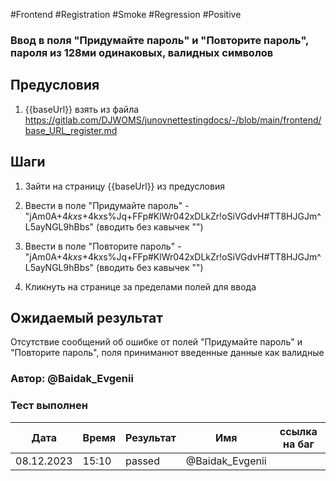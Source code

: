 #Frontend #Registration #Smoke #Regression #Positive

### Ввод в поля "Придумайте пароль" и "Повторите пароль", пароля из 128ми одинаковых, валидных символов

## Предусловия

1. {{baseUrl}} взять из файла https://gitlab.com/DJWOMS/junovnettestingdocs/-/blob/main/frontend/base_URL_register.md

## Шаги

1. Зайти на страницу {{baseUrl}} из предусловия

2. Ввести в поле "Придумайте пароль" - "jAm0A$+4kxs%Jq+FFp#KlWr042xDLkZr!oSiVGdvH#TT8HJGJm^L5ayNGL9hBb!l2jAm0A$+4kxs%Jq+FFp#KlWr042xDLkZr!oSiVGdvH#TT8HJGJm^L5ayNGL9hBbs" (вводить без кавычек "")

3. Ввести в поле "Повторите пароль" - "jAm0A$+4kxs%Jq+FFp#KlWr042xDLkZr!oSiVGdvH#TT8HJGJm^L5ayNGL9hBb!l2jAm0A$+4kxs%Jq+FFp#KlWr042xDLkZr!oSiVGdvH#TT8HJGJm^L5ayNGL9hBbs" (вводить без кавычек "")

4. Кликнуть на странице за пределами полей для ввода

## Ожидаемый результат

Отсутствие сообщений об ошибке от полей "Придумайте пароль" и "Повторите пароль", поля приниманют введенные данные как валидные

### Автор: @Baidak_Evgenii

### Тест выполнен
|     Дата    | Время | Результат   |   Имя  | ссылка на баг |
|     ---     |  ---  |    ---      |   ---  |      ---      |
|  08.12.2023 | 15:10 |   passed    | @Baidak_Evgenii |      |
